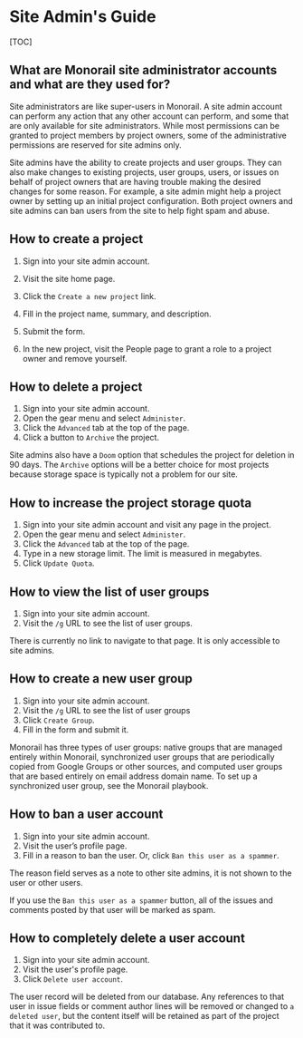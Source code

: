 # Site Admin's Guide

[TOC]

## What are Monorail site administrator accounts and what are they used for?

Site administrators are like super-users in Monorail.  A site admin
account can perform any action that any other account can perform, and
some that are only available for site administrators.  While most
permissions can be granted to project members by project owners, some
of the administrative permissions are reserved for site admins only.

Site admins have the ability to create projects and user groups.  They
can also make changes to existing projects, user groups, users, or
issues on behalf of project owners that are having trouble making the
desired changes for some reason.  For example, a site admin might help
a project owner by setting up an initial project configuration.  Both
project owners and site admins can ban users from the site to help
fight spam and abuse.


## How to create a project

1.  Sign into your site admin account.
1.  Visit the site home page.
1.  Click the `Create a new project` link.
1.  Fill in the project name, summary, and description.
1.  Submit the form.

1.  In the new project, visit the People page to grant a role to a
    project owner and remove yourself.

## How to delete a project

1.  Sign into your site admin account.
1.  Open the gear menu and select `Administer`.
1.  Click the `Advanced` tab at the top of the page.
1.  Click a button to `Archive` the project.

Site admins also have a `Doom` option that schedules the project for
deletion in 90 days.  The `Archive` options will be a better choice
for most projects because storage space is typically not a problem for
our site.

## How to increase the project storage quota

1.  Sign into your site admin account and visit any page in the project.
1.  Open the gear menu and select `Administer`.
1.  Click the `Advanced` tab at the top of the page.
1.  Type in a new storage limit.  The limit is measured in megabytes.
1.  Click `Update Quota`.

## How to view the list of user groups

1.  Sign into your site admin account.
1.  Visit the `/g` URL to see the list of user groups.

There is currently no link to navigate to that page.  It is only
accessible to site admins.

## How to create a new user group

1.  Sign into your site admin account.
1.  Visit the `/g` URL to see the list of user groups
1.  Click `Create Group`.
1.  Fill in the form and submit it.

Monorail has three types of user groups: native groups that are
managed entirely within Monorail, synchronized user groups that are
periodically copied from Google Groups or other sources, and computed
user groups that are based entirely on email address domain name.  To
set up a synchronized user group, see the Monorail playbook.

## How to ban a user account

1.  Sign into your site admin account.
1.  Visit the user’s profile page.
1.  Fill in a reason to ban the user.  Or, click `Ban this user as a spammer`.

The reason field serves as a note to other site admins, it is not
shown to the user or other users.

If you use the `Ban this user as a spammer` button, all of the issues
and comments posted by that user will be marked as spam.

## How to completely delete a user account

1.  Sign into your site admin account.
1.  Visit the user's profile page.
1.  Click `Delete user account`.

The user record will be deleted from our database.  Any references to
that user in issue fields or comment author lines will be removed or
changed to `a deleted user`, but the content itself will be retained
as part of the project that it was contributed to.
